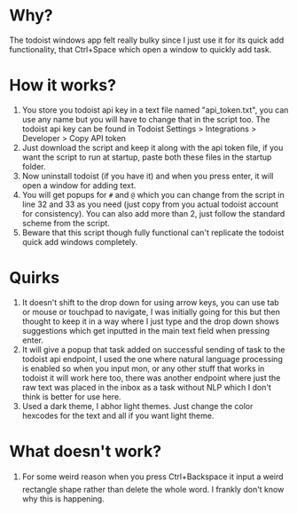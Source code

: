 # Why?
The todoist windows app felt really bulky since I just use it for its quick add functionality, that Ctrl+Space which open a window to quickly add task.

# How it works?
1. You store you todoist api key in a text file named "api_token.txt", you can use any name but you will have to change that in the script too. The todoist api key can be found in Todoist Settings > Integrations > Developer > Copy API token
2. Just download the script and keep it along with the api token file, if you want the script to run at startup, paste both these files in the startup folder.
3. Now uninstall todoist (if you have it) and when you press enter, it will open a window for adding text.
4. You will get popups for `#` and `@` which you can change from the script in line 32 and 33 as you need (just copy from you actual todoist account for consistency). You can also add more than 2, just follow the standard scheme from the script.
5. Beware that this script though fully functional can't replicate the todoist quick add windows completely.

# Quirks
1. It doesn't shift to the drop down for using arrow keys, you can use tab or mouse or touchpad to navigate, I was initially going for this but then thought to keep it in a way where I just type and the drop down shows suggestions which get inputted in the main text field when pressing enter.
2. It will give a popup that task added on successful sending of task to the todoist api endpoint, I used the one where natural language processing is enabled so when you input mon, or any other stuff that works in todoist it will work here too, there was another endpoint where just the raw text was placed in the inbox as a task without NLP which I don't think is better for use here.
3. Used a dark theme, I abhor light themes. Just change the color hexcodes for the text and all if you want light theme.

# What doesn't work?
1. For some weird reason when you press Ctrl+Backspace it input a weird rectangle shape rather than delete the whole word. I frankly don't know why this is happening.

